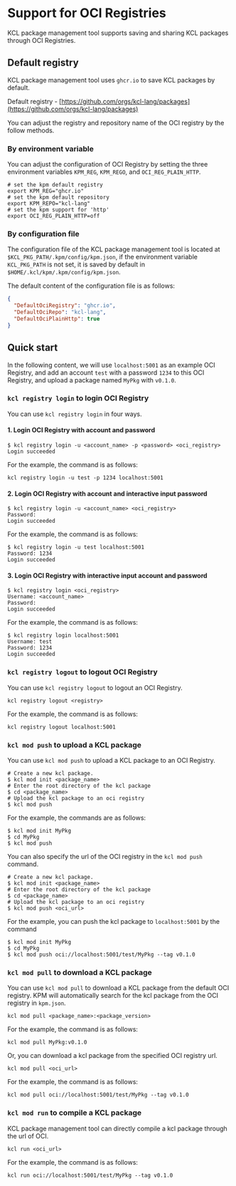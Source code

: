 # Support for OCI Registries

KCL package management tool supports saving and sharing KCL packages through OCI Registries.

## Default registry

KCL package management tool uses `ghcr.io` to save KCL packages by default.

Default registry - [https://github.com/orgs/kcl-lang/packages](https://github.com/orgs/kcl-lang/packages)

You can adjust the registry and repository name of the OCI registry by the follow methods.

### By environment variable

You can adjust the configuration of OCI Registry by setting the three environment variables `KPM_REG`, `KPM_REGO`, and `OCI_REG_PLAIN_HTTP`.

```shell
# set the kpm default registry
export KPM_REG="ghcr.io"
# set the kpm default repository
export KPM_REPO="kcl-lang"
# set the kpm support for 'http'
export OCI_REG_PLAIN_HTTP=off
```

### By configuration file

The configuration file of the KCL package management tool is located at `$KCL_PKG_PATH/.kpm/config/kpm.json`, if the environment variable `KCL_PKG_PATH` is not set, it is saved by default in `$HOME/.kcl/kpm/.kpm/config/kpm.json`.

The default content of the configuration file is as follows:

```json
{
  "DefaultOciRegistry": "ghcr.io",
  "DefaultOciRepo": "kcl-lang",
  "DefaultOciPlainHttp": true
}
```

## Quick start

In the following content, we will use `localhost:5001` as an example OCI Registry, and add an account `test` with a password `1234` to this OCI Registry, and upload a package named `MyPkg` with `v0.1.0`.

### `kcl registry login` to login OCI Registry

You can use `kcl registry login` in four ways.

#### 1. Login OCI Registry with account and password

```shell
$ kcl registry login -u <account_name> -p <password> <oci_registry>
Login succeeded
```

For the example, the command is as follows:

```shell
kcl registry login -u test -p 1234 localhost:5001
```

#### 2. Login OCI Registry with account and interactive input password

```shell
$ kcl registry login -u <account_name> <oci_registry>
Password:
Login succeeded
```

For the example, the command is as follows:

```shell
$ kcl registry login -u test localhost:5001
Password: 1234
Login succeeded
```

#### 3. Login OCI Registry with interactive input account and password

```shell
$ kcl registry login <oci_registry>
Username: <account_name>
Password:
Login succeeded
```

For the example, the command is as follows:

```shell
$ kcl registry login localhost:5001
Username: test
Password: 1234
Login succeeded
```

### `kcl registry logout` to logout OCI Registry

You can use `kcl registry logout` to logout an OCI Registry.

```shell
kcl registry logout <registry>
```

For the example, the command is as follows:

```shell
kcl registry logout localhost:5001
```

### `kcl mod push` to upload a KCL package

You can use `kcl mod push` to upload a KCL package to an OCI Registry.

```shell
# Create a new kcl package.
$ kcl mod init <package_name>
# Enter the root directory of the kcl package
$ cd <package_name>
# Upload the kcl package to an oci registry
$ kcl mod push
```

For the example, the commands are as follows:

```shell
$ kcl mod init MyPkg
$ cd MyPkg
$ kcl mod push
```

You can also specify the url of the OCI registry in the `kcl mod push` command.

```shell
# Create a new kcl package.
$ kcl mod init <package_name>
# Enter the root directory of the kcl package
$ cd <package_name>
# Upload the kcl package to an oci registry
$ kcl mod push <oci_url>
```

For the example, you can push the kcl package to `localhost:5001` by the command

```shell
$ kcl mod init MyPkg
$ cd MyPkg
$ kcl mod push oci://localhost:5001/test/MyPkg --tag v0.1.0
```

### `kcl mod pull` to download a KCL package

You can use `kcl mod pull` to download a KCL package from the default OCI registry. KPM will automatically search for the kcl package from the OCI registry in `kpm.json`.

```shell
kcl mod pull <package_name>:<package_version>
```

For the example, the command is as follows:

```shell
kcl mod pull MyPkg:v0.1.0
```

Or, you can download a kcl package from the specified OCI registry url.

```shell
kcl mod pull <oci_url>
```

For the example, the command is as follows:

```shell
kcl mod pull oci://localhost:5001/test/MyPkg --tag v0.1.0
```

### `kcl mod run` to compile a KCL package

KCL package management tool can directly compile a kcl package through the url of OCI.

```shell
kcl run <oci_url>
```

For the example, the command is as follows:

```shell
kcl run oci://localhost:5001/test/MyPkg --tag v0.1.0
```
